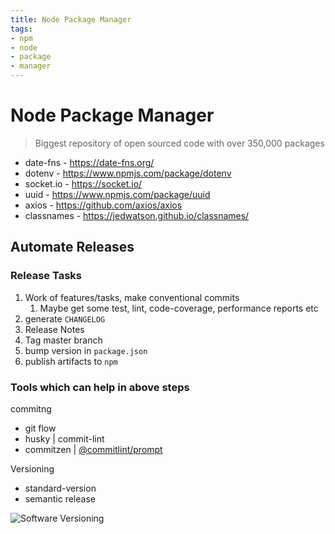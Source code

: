 ```yaml
---
title: Node Package Manager
tags:
- npm
- node
- package
- manager
---
```


# Node Package Manager

<TagLinks />

> Biggest repository of open sourced code with over 350,000 packages


* date-fns - https://date-fns.org/
* dotenv - https://www.npmjs.com/package/dotenv
* socket.io - https://socket.io/
* uuid - https://www.npmjs.com/package/uuid
* axios - https://github.com/axios/axios
* classnames - https://jedwatson.github.io/classnames/

## Automate Releases

### Release Tasks

1. Work of features/tasks, make conventional commits
   1. Maybe get some test, lint, code-coverage, performance reports etc
2. generate `CHANGELOG`
3. Release Notes
4. Tag master branch
5. bump version in `package.json`
6. publish artifacts to `npm`

### Tools which can help in above steps

commitng

* git flow
* husky | commit-lint
* commitzen | [@commitlint/prompt](https://commitlint.js.org/#/)

Versioning

* standard-version
* semantic release

![Software Versioning](https://miro.medium.com/max/770/1*LLDEWaQ0BW0UITTVxjPv3A.png)

<Footer />
